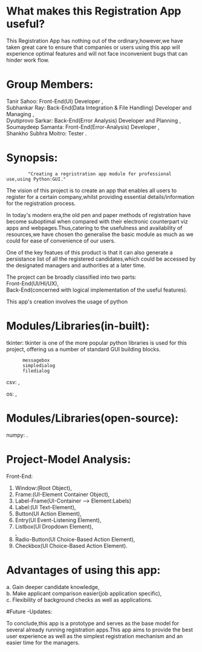 # What makes this Registration App useful?

This Registration App has nothing out of the ordinary,however,we have taken great care to ensure that companies or users using this app will experience optimal features and will not face inconvenient bugs that can hinder work flow.

# Group Members:
Tanir Sahoo:          Front-End(UI) Developer ,<br />
Subhankar Ray:        Back-End(Data Integration & File Handling) Developer and Managing ,<br />
Dyutiprovo Sarkar:    Back-End(Error Analysis) Developer and Planning ,<br />
Soumaydeep Samanta:   Front-End(Error-Analysis) Developer ,<br />
Shankho Subhra Moitro: Tester .<br />

# Synopsis:
            "Creating a regristration app module for professional use,using Python:GUI."

The vision of this project is to create an app that enables all users to register for a certain company,whilst providing essential details/information for the registration process.

In today's modern era,the old pen and paper methods of registration have become suboptimal when compared with their electronic counterpart viz apps and webpages.Thus,catering to the usefulness and availability of resources,we have chosen tho generalise the basic module as much as we could for ease of convenience of our users.

One of the key featues of this product is that it can also generate a persistance list of all the registered candidates,which could be accessed by the designated managers and authorities at a later time.

The project can be broadly classified into two parts:<br />Front-End(UI/HI/UX), <br />Back-End(concerned with logical implementation of the useful features).

This app's creation involves the usage of python

# Modules/Libraries(in-built):

tkinter: tkinter is one of the more popular python libraries is used for this project, offering us a number of standard GUI building blocks.<br />

          messagebox
          simpledialog
          filedialog
          
csv: ,<br />

os: ,<br />

# Modules/Libraries(open-source):

numpy: .<br/>

# Project-Model Analysis:

Front-End:<br />
1. Window:(Root Object),<br />
2. Frame:(UI-Element Container Object),<br />
3. Label-Frame(UI-Container --> Element:Labels)<br />
4. Label:(UI Text-Element),<br />
5. Button(UI Action Element),<br/>
6. Entry(UI Event-Listening Element),<br />
7. Listbox(UI Dropdown Element),<br />,
8. Radio-Button(UI Choice-Based Action Element),<br />
9. Checkbox(UI Choice-Based Action Element).<br />

# Advantages of using this app:

a. Gain deeper candidate knowledge,<br />
b. Make applicant comparison easier(job application specific),<br />
c. Flexibility of background checks as well as applications.<br />

#Future -Updates:

To conclude,this app is a prototype and serves as the base model for several already running registration apps.This app aims to provide the best user experience as well as the simplest registration mechanism and an easier time for the managers.
